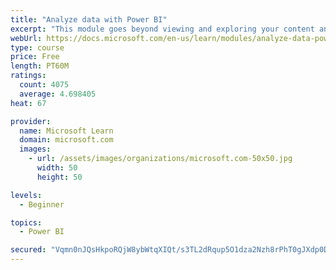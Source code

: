 ```yaml
---
title: "Analyze data with Power BI"
excerpt: "This module goes beyond viewing and exploring your content and explains how to interact with it by working with reports and dashboards to uncover and share new business insights."
webUrl: https://docs.microsoft.com/en-us/learn/modules/analyze-data-power-bi/
type: course
price: Free
length: PT60M
ratings:
  count: 4075
  average: 4.698405
heat: 67

provider:
  name: Microsoft Learn
  domain: microsoft.com
  images:
    - url: /assets/images/organizations/microsoft.com-50x50.jpg
      width: 50
      height: 50

levels:
  - Beginner

topics:
  - Power BI

secured: "Vqmn0nJQsHkpoRQjW8ybWtqXIQt/s3TL2dRqup5O1dza2Nzh8rPhT0gJXdp0DiJEIah5r/XQz6vuBKsVG0kgtri+RXKdEN9RtyDS18FMg16m18E0VMHwyfbkrBBaJrkcsrmoDk5Ec8MFI1ORv1KsqNqqeUfoDuSsRPcFJgzQAj/6lt+uhIpRHc9mwmZxglN0WLs6pWmcVcqdpVjJrCJb3N9LODIEPFKcd+hfhhioFlw6WGwth2bjKKEZ1Yjut055E+1gorHeyvColvk13ZT29s/HRtAACtfggL717xHFENJfNTq3j2DChuatiXbNJVkD5BqKdsma+M9M/e0ypQcYXbPKdn0z+C9b07ZXuymXs58mIGQJyZxBjprLlTIIV9tLSOg51xheA3pDh2sfp44zLQ==;nwJd62ZDBh0KzLjogLJs1w=="
---
```


